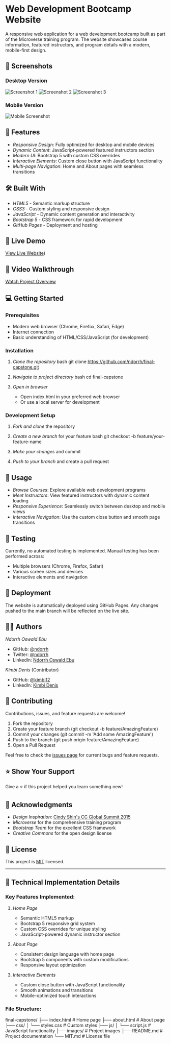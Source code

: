# Web Development Bootcamp Website

A responsive web application for a web development bootcamp built as part of the Microverse training program. The website showcases course information, featured instructors, and program details with a modern, mobile-first design.

## 📸 Screenshots

### Desktop Version
![Screenshot 1](screenshot1.png)
![Screenshot 2](screenshot2.png)
![Screenshot 3](screenshot3.png)
### Mobile Version
![Mobile Screenshot](projectImage.JPG)

## 🌟 Features

- *Responsive Design*: Fully optimized for desktop and mobile devices
- *Dynamic Content*: JavaScript-powered featured instructors section
- *Modern UI*: Bootstrap 5 with custom CSS overrides
- *Interactive Elements*: Custom close button with JavaScript functionality
- *Multi-page Navigation*: Home and About pages with seamless transitions

## 🛠 Built With

- *HTML5* - Semantic markup structure
- *CSS3* - Custom styling and responsive design
- *JavaScript* - Dynamic content generation and interactivity
- *Bootstrap 5* - CSS framework for rapid development
- *GitHub Pages* - Deployment and hosting

## 🚀 Live Demo

[View Live Website]([https://github.com/kimbi12/CC-GLOBAL-SUMMIT-PROJECT/]))

## 🎥 Video Walkthrough

[Watch Project Overview](https://www.loom.com/share/777ee4f15993418ea31e0fac91c2907c)

## 💻 Getting Started

### Prerequisites

- Modern web browser (Chrome, Firefox, Safari, Edge)
- Internet connection
- Basic understanding of HTML/CSS/JavaScript (for development)

### Installation

1. *Clone the repository*
   bash
   git clone https://github.com/ndorrh/final-capstone.git
   

2. *Navigate to project directory*
   bash
   cd final-capstone
   

3. *Open in browser*
   - Open index.html in your preferred web browser
   - Or use a local server for development

### Development Setup

1. *Fork and clone* the repository
2. *Create a new branch* for your feature
   bash
   git checkout -b feature/your-feature-name
   
3. *Make your changes* and commit
4. *Push to your branch* and create a pull request

## 📱 Usage

- *Browse Courses*: Explore available web development programs
- *Meet Instructors*: View featured instructors with dynamic content loading
- *Responsive Experience*: Seamlessly switch between desktop and mobile views
- *Interactive Navigation*: Use the custom close button and smooth page transitions

## 🧪 Testing

Currently, no automated testing is implemented. Manual testing has been performed across:
- Multiple browsers (Chrome, Firefox, Safari)
- Various screen sizes and devices
- Interactive elements and navigation

## 🚀 Deployment

The website is automatically deployed using GitHub Pages. Any changes pushed to the main branch will be reflected on the live site.

## 👨‍💻 Authors

*Ndorrh Oswald Ebu*
- GitHub: [@ndorrh](https://github.com/ndorrh)
- Twitter: [@ndorrh](https://twitter.com/ndorrh)
- LinkedIn: [Ndorrh Oswald Ebu](https://www.linkedin.com/in/ndorrh-oswald-ebu-82ab02236/)

*Kimbi Denis* (Contributor)
- GitHub: [@kimbi12](https://github.com/kimbi12)
- LinkedIn: [Kimbi Denis](https://www.linkedin.com/in/kimbidenis)

## 🤝 Contributing

Contributions, issues, and feature requests are welcome!

1. Fork the repository
2. Create your feature branch (git checkout -b feature/AmazingFeature)
3. Commit your changes (git commit -m 'Add some AmazingFeature')
4. Push to the branch (git push origin feature/AmazingFeature)
5. Open a Pull Request

Feel free to check the [issues page](https://github.com/ndorrh/final-capstone/issues) for current bugs and feature requests.

## ⭐ Show Your Support

Give a ⭐ if this project helped you learn something new!

## 🙏 Acknowledgments

- *Design Inspiration*: [Cindy Shin's CC Global Summit 2015](https://www.behance.net/gallery/29845175/CC-Global-Summit-2015)
- *Microverse* for the comprehensive training program
- *Bootstrap Team* for the excellent CSS framework
- *Creative Commons* for the open design license

## 📄 License

This project is [MIT](./MIT.md) licensed.

---

## 🔧 Technical Implementation Details

### Key Features Implemented:

1. *Home Page*
   - Semantic HTML5 markup
   - Bootstrap 5 responsive grid system
   - Custom CSS overrides for unique styling
   - JavaScript-powered dynamic instructor section

2. *About Page*
   - Consistent design language with home page
   - Bootstrap 5 components with custom modifications
   - Responsive layout optimization

3. *Interactive Elements*
   - Custom close button with JavaScript functionality
   - Smooth animations and transitions
   - Mobile-optimized touch interactions

### File Structure:

final-capstone/
├── index.html          # Home page
├── about.html          # About page
├── css/
│   └── styles.css      # Custom styles
├── js/
│   └── script.js       # JavaScript functionality
├── images/             # Project images
├── README.md           # Project documentation
└── MIT.md             # License file

